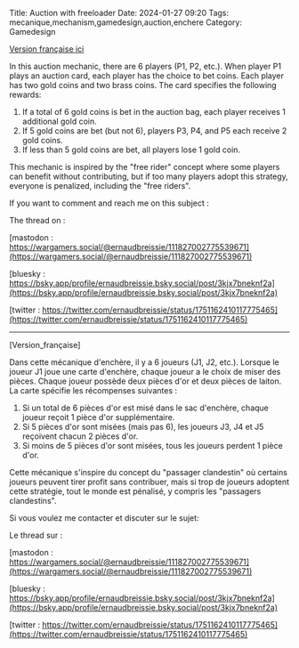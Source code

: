 Title: Auction with freeloader
Date: 2024-01-27 09:20
Tags: mecanique,mechanism,gamedesign,auction,enchere
Category: Gamedesign


[Version française ici](#Version_française)


In this auction mechanic, there are 6 players (P1, P2, etc.). When player P1 plays an auction card, each player has the choice to bet coins. Each player has two gold coins and two brass coins. The card specifies the following rewards:

1. If a total of 6 gold coins is bet in the auction bag, each player receives 1 additional gold coin.
2. If 5 gold coins are bet (but not 6), players P3, P4, and P5 each receive 2 gold coins.
3. If less than 5 gold coins are bet, all players lose 1 gold coin.

This mechanic is inspired by the "free rider" concept where some players can benefit without contributing, but if too many players adopt this strategy, everyone is penalized, including the "free riders".


If you want to comment and reach me on this subject :

The thread on :

[mastodon : https://wargamers.social/@ernaudbreissie/111827002775539671](https://wargamers.social/@ernaudbreissie/111827002775539671)


[bluesky : https://bsky.app/profile/ernaudbreissie.bsky.social/post/3kjx7bneknf2a](https://bsky.app/profile/ernaudbreissie.bsky.social/post/3kjx7bneknf2a)


[twitter : https://twitter.com/ernaudbreissie/status/1751162410117775465](https://twitter.com/ernaudbreissie/status/1751162410117775465)

__________________



[Version_française]



Dans cette mécanique d'enchère, il y a 6 joueurs (J1, J2, etc.). Lorsque le joueur J1 joue une carte d'enchère, chaque joueur a le choix de miser des pièces. Chaque joueur possède deux pièces d'or et deux pièces de laiton. La carte spécifie les récompenses suivantes :

1. Si un total de 6 pièces d'or est misé dans le sac d'enchère, chaque joueur reçoit 1 pièce d'or supplémentaire.
2. Si 5 pièces d'or sont misées (mais pas 6), les joueurs J3, J4 et J5 reçoivent chacun 2 pièces d'or.
3. Si moins de 5 pièces d'or sont misées, tous les joueurs perdent 1 pièce d'or.

Cette mécanique s'inspire du concept du "passager clandestin" où certains joueurs peuvent tirer profit sans contribuer, mais si trop de joueurs adoptent cette stratégie, tout le monde est pénalisé, y compris les "passagers clandestins".





Si vous voulez me contacter et discuter sur le sujet:

Le thread sur :



[mastodon : https://wargamers.social/@ernaudbreissie/111827002775539671](https://wargamers.social/@ernaudbreissie/111827002775539671)


[bluesky : https://bsky.app/profile/ernaudbreissie.bsky.social/post/3kjx7bneknf2a](https://bsky.app/profile/ernaudbreissie.bsky.social/post/3kjx7bneknf2a)


[twitter : https://twitter.com/ernaudbreissie/status/1751162410117775465](https://twitter.com/ernaudbreissie/status/1751162410117775465)

